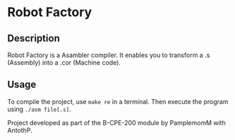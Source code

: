# **Robot Factory**

## **Description**
Robot Factory is a Asambler compiler.
It enables you to transform a .s (Assembly) into a .cor (Machine code).

## **Usage**
To compile the project, use `make re` in a terminal.
Then execute the program using `./asm file[.s]`.


Project developed as part of the B-CPE-200 module by PamplemomM with AntothP.